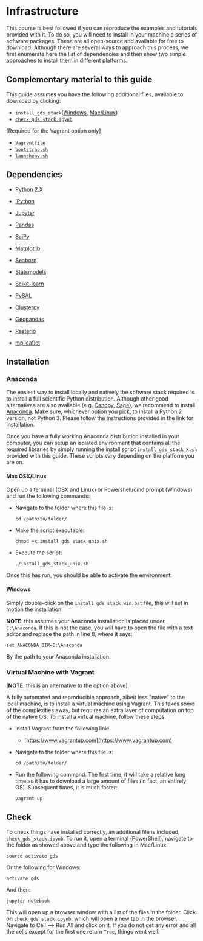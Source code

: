 # Infrastructure

This course is best followed if you can reproduce the examples and tutorials
provided with it. To do so, you will need to install in your machine a series
of software packages. These are all open-source and available for free to
download. Although there are several ways to approach this process, we first
enumerate here the list of dependencies and then show two simple approaches to
install them in different platforms.

## Complementary material to this guide

This guide assumes you have the following additional files, available to
download by clicking:

* `install_gds_stack`([Windows](content/infrastructure/install_gds_stack_win.bat), 
[Mac/Linux](content/infrastructure/install_gds_stack_unix.sh))
*  [`check_gds_stack.ipynb`](content/infrastructure/check_gds_stack.ipynb`)

[Required for the Vagrant option only]

* [`Vagrantfile`](content/infrastructure/Vagrantfile)
* [`bootstrap.sh`](content/infrastructure/bootstrap.sh)
* [`launchenv.sh`](content/infrastructure/launchenv.sh)

## Dependencies

* [Python 2.X](https://www.python.org)
* [IPython](http://ipython.org)
* [Jupyter](https://jupyter.org)

* [Pandas](http://pandas.pydata.org)
* [SciPy](http://scipy.org)
* [Matplotlib](http://matplotlib.org)
* [Seaborn](http://stanford.edu/~mwaskom/software/seaborn/)

* [Statsmodels](http://www.statsmodels.org/stable/index.html)
* [Scikit-learn](http://scikit-learn.org/stable/index.html)

* [PySAL](http://pysal.org)
* [Clusterpy](http://www.rise-group.org/risem/clusterpy/)
* [Geopandas](http://geopandas.org)
* [Rasterio](https://pypi.python.org/pypi/rasterio/)
* [mplleaflet](https://github.com/jwass/mplleaflet)

## Installation

### Anaconda

The easiest way to install locally and natively the software stack required is
to install a full scientific Python distribution. Although other good alternatives
are also available (e.g. [Canopy](https://www.enthought.com/products/canopy/),
[Sage](http://www.sagemath.org)), we recommend to install
[Anaconda](https://store.continuum.io/cshop/anaconda/). Make sure, whichever
option you pick, to install a Python 2 version, not Python 3. Please follow the
instructions provided in the link for installation.

Once you have a fully working Anaconda distribution installed in your
computer, you can setup an isolated environment that contains all the required
libraries by simply running the install script `install_gds_stack_X.sh` provided
with this guide. These scripts vary depending on the platform you are on. 

#### Mac OSX/Linux

Open up a terminal (OSX and Linux) or  Powershell/cmd prompt
(Windows) and run the following commands:

* Navigate to the folder where this file is:

    ```
    cd /path/to/folder/
    ```

* Make the script executable:

    ```
    chmod +x install_gds_stack_unix.sh
    ```

* Execute the script:

    ```
    ./install_gds_stack_unix.sh
    ```

Once this has run, you should be able to activate the environment:

#### Windows

Simply double-click on the `install_gds_stack_win.bat` file, this will set in
motion the installation.

**NOTE**: this assumes your Anaconda installation is placed under
`C:\Anaconda`. If this is not the case, you will have to open the file with a
text editor and replace the path in line 8, where it says:

```
set ANACONDA_DIR=C:\Anaconda
```

By the path to your Anaconda installation.

### Virtual Machine with Vagrant

[**NOTE**: this is an alternative to the option above]

A fully automated and reproducible approach, albeit less "native" to the local
machine, is to install a virtual machine using Vagrant. This takes some of the
complexities away, but requires an extra layer of computation on top of the
native OS. To install a virtual machine, follow these steps:

* Install Vagrant from the following link:

    - [https://www.vagrantup.com](https://www.vagrantup.com)

* Navigate to the folder where this file is:

    ```
    cd /path/to/folder/
    ```

* Run the following command. The first time, it will take a relative long time
  as it has to download a large amount of files (in fact, an entirely OS).
  Subsequent times, it is much faster:

    ```
    vagrant up
    ```

## Check

To check things have installed correctly, an additional file is included, `check_gds_stack.ipynb`. To run it, open a terminal (PowerShell), navigate to the folder as showed above and type the following in Mac/Linux:

```
source activate gds
```

Or the following for Windows:

```
activate gds
```

And then:

```
jupyter notebook
```

This will open up a browser window with a list of the files in the folder. Click on `check_gds_stack.ipynb`, which will open a new tab in the browser. Navigate to Cell --> Run All and click on it. If you do not get any error and all the cells except for the first one return `True`, things went well.
